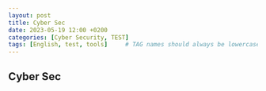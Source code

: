 ```yaml
---
layout: post
title: Cyber Sec
date: 2023-05-19 12:00 +0200
categories: [Cyber Security, TEST]
tags: [English, test, tools]     # TAG names should always be lowercase
---
```


## Cyber Sec
